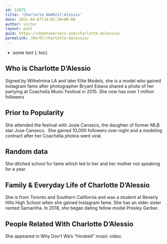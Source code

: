 ```yaml
---
id: 13875
title: 'Charlotte D&#8217;Alessio'
date: 2021-04-07T14:01:30+00:00
author: victor
layout: post
guid: https://ukdataservers.com/charlotte-dalessio/
permalink: /04/07/charlotte-dalessio/
---
```


* some text
{: toc}


## Who is Charlotte D&#8217;Alessio



Signed by Wilhelmina LA and later Elite Models, she is a model who gained Instagram fame after photographer Bryant Eslava shared a photo of her partying at Coachella Music Festival in 2015. She now has over 1 million followers 

                
                
                
## Prior to Popularity



She attended the festival with Josie Canseco, the daughter of former MLB star Jose Canseco.  She gained 10,000 followers over night and a modeling contract after her Coachella photos went viral. 

                
                
                
## Random data



She ditched school for fame which led to her and her mother not speaking for a year.

                
                
                
## Family & Everyday Life of Charlotte D&#8217;Alessio



She is from Toronto and Southern California and was a student at Beverly Hills High School when she gained Instagram fame. She has an older sister named Samantha. In 2018, she began dating fellow model Presley Gerber.

                
                
                
## People Related With Charlotte D&#8217;Alessio



She appeared in Why Don&#8217;t We&#8217;s &#8220;Hooked&#8221; music video.

                
              
            
          
          
          